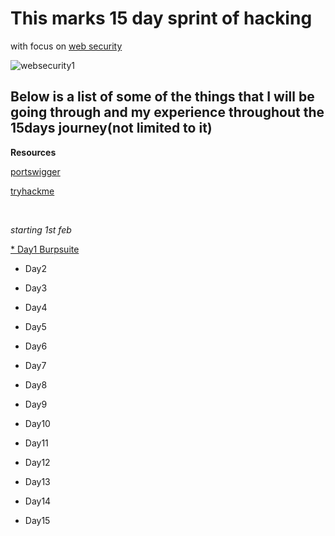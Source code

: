 <body> <p> 
   
   # This marks 15 day sprint of hacking

   
  with focus on [web security](https://portswigger.net/support/using-burp-to-test-for-the-owasp-top-ten)
   
  
      
      

![websecurity1](https://user-images.githubusercontent.com/41240719/151664381-3f58e247-ee89-4ea0-9c78-8a9af8eaba9c.jpg)

    
      
      
      
   ##  Below is a list of some of the things that I will be going through and my experience throughout the 15days journey(not limited to it) 

<b> Resources </b>
      
      
      
      
   [portswigger](https://portswigger.net/web-security)
   
   [tryhackme](https://tryhackme.com/room/webfundamentals)
   
   <br>
     
   _starting 1st feb_
   
   
  [ * Day1 ](https://github.com/shellradi/15-days-of-hacking/tree/main/shellradi/Day1) [Burpsuite](https://tryhackme.com/room/rpburpsuite)
   
   
   * Day2
   
   
   * Day3
   
   
   * Day4
   
   
   * Day5
   
   
   * Day6
   
   
   * Day7
   
   
   * Day8
   
   
   * Day9
   
   
   * Day10
   
   
   * Day11
   
   
   * Day12
   
   
   * Day13
   
   
   * Day14
   
   
   * Day15
   
   
 </p>  </body>
